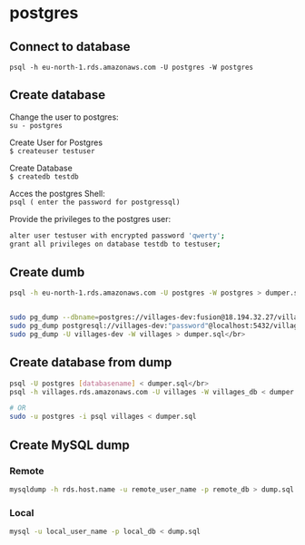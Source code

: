 # postgres

## Connect to database
`psql -h eu-north-1.rds.amazonaws.com -U postgres -W postgres`

## Create database
Change the user to postgres:</br>
`su - postgres`

Create User for Postgres</br>
`$ createuser testuser`

Create Database</br>
`$ createdb testdb`

Acces the postgres Shell:</br>
`psql ( enter the password for postgressql)`

Provide the privileges to the postgres user:</br>
```sh
alter user testuser with encrypted password 'qwerty';
grant all privileges on database testdb to testuser;
```

## Create dumb
```sh
psql -h eu-north-1.rds.amazonaws.com -U postgres -W postgres > dumper.sql </br>


sudo pg_dump --dbname=postgres://villages-dev:fusion@18.194.32.27/villages > dump-village-dev.sql</br>
sudo pg_dump postgresql://villages-dev:"password"@localhost:5432/villages > dumper.sql</br>
sudo pg_dump -U villages-dev -W villages > dumper.sql</br>
```

## Create database from dump
```sh
psql -U postgres [databasename] < dumper.sql</br>
psql -h villages.rds.amazonaws.com -U villages -W villages_db < dumper.sql</br>

# OR
sudo -u postgres -i psql villages < dumper.sql
```

## Create MySQL dump
### Remote
```sh
mysqldump -h rds.host.name -u remote_user_name -p remote_db > dump.sql
```
### Local
```sh
mysql -u local_user_name -p local_db < dump.sql
```


